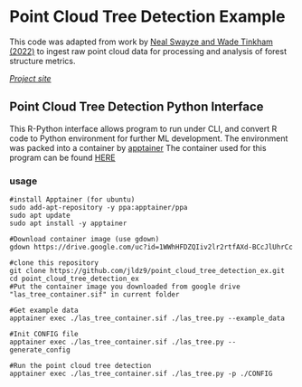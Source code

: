 # Point Cloud Tree Detection Example

This code was adapted from work by [Neal Swayze and Wade Tinkham (2022)](https://scholar.google.com/scholar?oi=bibs&hl=en&cluster=10655866445299954513) to ingest raw point cloud data for processing and analysis of forest structure metrics.

[*Project site*](https://georgewoolsey.github.io/point_cloud_tree_detection_ex/)

## Point Cloud Tree Detection Python Interface 

This R-Python interface allows program to run under CLI, and convert R code to Python environment for further ML development. 
The environment was packed into a container by [apptainer](https://apptainer.org/docs/user/main/introduction.html) 
The container used for this program can be found [HERE](https://drive.usercontent.google.com/download?id=1WWhHFDZQIiv2lr2rtfAXd-BCcJlUhrCc&confirm=t&uuid=56606aaf-79fc-483d-ad11-a860775133c9)  

### usage 
```
#install Apptainer (for ubuntu)
sudo add-apt-repository -y ppa:apptainer/ppa
sudo apt update
sudo apt install -y apptainer

#Download container image (use gdown)
gdown https://drive.google.com/uc?id=1WWhHFDZQIiv2lr2rtfAXd-BCcJlUhrCc

#clone this repository 
git clone https://github.com/jldz9/point_cloud_tree_detection_ex.git
cd point_cloud_tree_detection_ex
#Put the container image you downloaded from google drive "las_tree_container.sif" in current folder

#Get example data
apptainer exec ./las_tree_container.sif ./las_tree.py --example_data

#Init CONFIG file
apptainer exec ./las_tree_container.sif ./las_tree.py --generate_config

#Run the point cloud tree detection
apptainer exec ./las_tree_container.sif ./las_tree.py -p ./CONFIG
```

